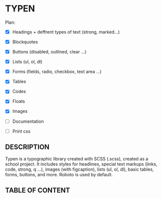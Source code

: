 # TYPEN

Plan:
- [x] Headings + deffrent types of text (strong, marked...)
- [x] Blockquotes
- [x] Buttons (disabled, outlined, clear ...)
- [x] Lists (ul, ol, dl)
- [x] Forms (fields, radio, checkbox, text area ...)
- [x] Tables
- [x] Codes
- [x] Floats
- [x] Images
- [ ] Documentation
- [ ] Print css


## DESCRIPTION

Typen is a typographic library created with SCSS (.scss), created as a school project.
It includes styles for headlines, special text markups (links, code, strong, q ...), images (with figcaption), lists (ul, ol, dl), basic tables, forms, buttons, and more.
Roboto is used by default.

## TABLE OF CONTENT

